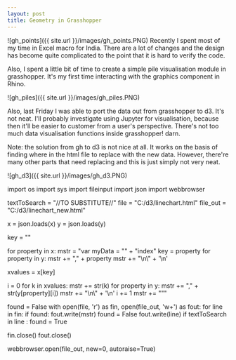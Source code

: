```yaml
---
layout: post
title: Geometry in Grasshopper
---
```

![gh_points]({{ site.url }}/images/gh_points.PNG)
Recently I spent most of my time in Excel macro for India. There are a lot of changes and the design has become quite complicated to the point that it is hard to verify the code. 

Also, I spent a little bit of time to create a simple pile visualisation module in grasshopper. It's my first time interacting with the graphics component in Rhino. 



![gh_piles]({{ site.url }}/images/gh_piles.PNG)

Also, last Friday I was able to port the data out from grasshopper to d3. It's not neat. I'll probably investigate using Jupyter for visualisation, because then it'll be easier to customer from a user's perspective. There's not too much data visualisation functions inside grasshopper! darn.

Note: the solution from gh to d3 is not nice at all. It works on the basis of finding where in the html file to replace with the new data. However, there're many other parts that need replacing and this is just simply not very neat.

![gh_d3]({{ site.url }}/images/gh_d3.PNG)

import os
import sys
import fileinput
import json
import webbrowser

textToSearch = "//TO SUBSTITUTE//"
file = "C:/d3/linechart.html"
file_out = "C:/d3/linechart_new.html"

x = json.loads(x)
y = json.loads(y)

key = ""

for property in x:
    mstr = "var myData = \"" + "index" 
    key = property
for property in y:
    mstr += "," + property
mstr += "\\n\\" + '\n'

xvalues = x[key]

i = 0
for k in xvalues:
    mstr += str(k)
    for property in y:
        mstr += "," + str(y[property][i])
    mstr += "\\n\\" + '\n'
    i += 1
mstr += "\""

found = False
with open(file, 'r') as fin, open(file_out, 'w+') as fout:
    for line in fin:
        if found:
            fout.write(mstr)
            found = False
        fout.write(line)
        if textToSearch in line :
            found = True
    
fin.close()
fout.close()

webbrowser.open(file_out, new=0, autoraise=True)
